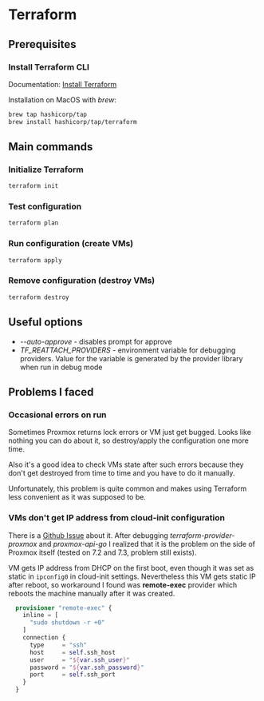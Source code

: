 # Terraform

## Prerequisites
### Install Terraform CLI
Documentation: [Install Terraform](https://developer.hashicorp.com/terraform/tutorials/aws-get-started/install-cli)

Installation on MacOS with *brew*:
```bash
brew tap hashicorp/tap
brew install hashicorp/tap/terraform
```

## Main commands

### Initialize Terraform
```bash
terraform init
```

### Test configuration
```bash
terraform plan
```

### Run configuration (create VMs)
```bash
terraform apply
```

### Remove configuration (destroy VMs)
```bash
terraform destroy
```

## Useful options
- *--auto-approve* - disables prompt for approve
- *TF_REATTACH_PROVIDERS* - environment variable for debugging providers. Value for the variable is generated 
by the provider library when run in debug mode

## Problems I faced

### Occasional errors on run
Sometimes Proxmox returns lock errors or VM just get bugged. Looks like nothing you can do about it,
so destroy/apply the configuration one more time. 

Also it's a good idea to check VMs state after such errors because they don't get destroyed from time to time and
you have to do it manually. 

Unfortunately, this problem is quite common and makes using Terraform less convenient as it was supposed to be.

### VMs don't get IP address from cloud-init configuration
There is a [Github Issue](https://github.com/Telmate/terraform-provider-proxmox/issues/603) about it. After debugging
*terraform-provider-proxmox* and *proxmox-api-go* I realized that it is the problem on the side of Proxmox itself (tested on 7.2 and 7.3, problem still exists).

VM gets IP address from DHCP on the first boot, even though it was set as static in `ipconfig0` in cloud-init settings.  Nevertheless this VM gets static IP after reboot, so workaround I found was **remote-exec** provider which reboots the machine manually after it was created.

```terraform
  provisioner "remote-exec" {
    inline = [
      "sudo shutdown -r +0"
    ]
    connection {
      type     = "ssh"
      host     = self.ssh_host
      user     = "${var.ssh_user}"
      password = "${var.ssh_password}"
      port     = self.ssh_port
    }
  }
```